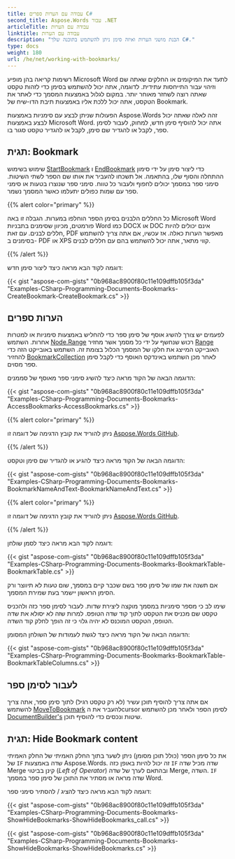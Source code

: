 ```yaml
---
title: עבודה עם הערות ספרים C#
second_title: Aspose.Words עבור .NET
articleTitle: עבודה עם הערות
linktitle: עבודה עם הערות
description: "הבנת מושגי הערות ואיזה סימן ניתן להשתמש בתוכנה שלך C#."
type: docs
weight: 180
url: /he/net/working-with-bookmarks/
---
```


רשימות קריאה בהן מופיע Microsoft Word לתעד את המיקומים או החלקים שאתה שם וזיהוי עבור התייחסות עתידית. לדוגמה, אתה יכול להשתמש בסימן כדי לזהות טקסט שאתה רוצה לשחזר מאוחר יותר. במקום לגלול באמצעות המסמך כדי לאתר את הטקסט, אתה יכול ללכת אליו באמצעות תיבת הדו-שיח של Bookmark.

הפעולות שניתן לבצע עם סימניות באמצעות Aspose.Words זהה לאלה שאתה יכול לבצע באמצעות Microsoft Word. אתה יכול להוסיף סימן חדש, למחוק, לעבור לסימן ספר, לקבל או להגדיר שם סימן, לקבל או להגדיר טקסט סגור בו.

## תגית: Bookmark

שימוש בשימוש [StartBookmark](https://reference.aspose.com/words/net/aspose.words/documentbuilder/startbookmark/) ו [EndBookmark](https://reference.aspose.com/words/net/aspose.words/documentbuilder/endbookmark/) כדי ליצור סימן על ידי סימון ההתחלה והסוף שלו, בהתאמה. אל תשכחו להעביר את אותו שם הספר לשתי השיטות. סימני ספר במסמך יכולים לחפוף ולעבור כל טווח. סימני ספר שנוצרו בטעות או סימני ספר עם שמות כפולים יתעלמו כאשר המסמך נשמר.

{{% alert color="primary" %}}

כל החללים הלבנים בסימן הספר הוחלפו במערות. הגבלה זו באה Microsoft Word פורמטים, מכיוון שסימנים בתבניות Word כמו DOCX או DOC אינם יכולים להיות חללים לבנים. עם זאת, PDF מאפשר הערות כאלה. אז עכשיו, אם אתה צריך להשתמש בסימנים ב- PDF או XPS קווי מתאר, אתה יכול להשתמש בהם עם חללים לבנים.

{{% /alert %}}

דוגמה לקוד הבא מראה כיצד ליצור סימן חדש:

{{< gist "aspose-com-gists" "0b968ac8900f80c11e109dffb105f3da" "Examples-CSharp-Programming-Documents-Bookmarks-CreateBookmark-CreateBookmark.cs" >}}

## הערות ספרים

לפעמים יש צורך להשיג אוסף של סימן ספר כדי להחליש באמצעות סימניות או למטרות אחרות. השתמש [Node.Range](https://reference.aspose.com/words/net/aspose.words/node/range/) רכוש שנחשף על ידי כל מסמך אשר מחזיר [Range](https://reference.aspose.com/words/net/aspose.words/range/) האובייקט המייצג את חלקו של המסמך הכלול בצומת זה. השתמש באובייקט הזה כדי להחזיר [BookmarkCollection](https://reference.aspose.com/words/net/aspose.words/bookmarkcollection/) לאחר מכן השתמש באינדקס האוסף כדי לקבל סימן ספר מסוים.

הדוגמה הבאה של הקוד מראה כיצד להשיג סימני ספר מאוסף של סממנים:

{{< gist "aspose-com-gists" "0b968ac8900f80c11e109dffb105f3da" "Examples-CSharp-Programming-Documents-Bookmarks-AccessBookmarks-AccessBookmarks.cs" >}}

{{% alert color="primary" %}}

ניתן להוריד את קובץ הדגימה של דוגמה זו [Aspose.Words GitHub](https://github.com/aspose-words/Aspose.Words-for-.NET/blob/master/Examples/Data/Bookmarks.docx).

{{% /alert %}}


הדוגמה הבאה של הקוד מראה כיצד להגיע או להגדיר שם סימן וטקסט:

{{< gist "aspose-com-gists" "0b968ac8900f80c11e109dffb105f3da" "Examples-CSharp-Programming-Documents-Bookmarks-BookmarkNameAndText-BookmarkNameAndText.cs" >}}

{{% alert color="primary" %}}

ניתן להוריד את קובץ הדגימה של דוגמה זו [Aspose.Words GitHub](https://github.com/aspose-words/Aspose.Words-for-.NET/blob/master/Examples/Data/Bookmarks.docx).

{{% /alert %}}

דוגמה לקוד הבא מראה כיצד לסמן שולחן:

{{< gist "aspose-com-gists" "0b968ac8900f80c11e109dffb105f3da" "Examples-CSharp-Programming-Documents-Bookmarks-BookmarkTable-BookmarkTable.cs" >}}

אם תשנה את שמו של סימן ספר בשם שכבר קיים במסמך, שום טעות לא תיווצר ורק הסימן הראשון יישמר בעת שמירת המסמך.

שימו לב כי מספר סימניות במסמך מוקצה ליצירת שדות. לעבור לסימן ספר כזה ולהכניס טקסט שם מכניס את הטקסט לתוך קוד שדה הטופס. למרות שזה לא יסולא את שדה הטופס, הטקסט המוכנס לא יהיה גלוי כי זה הופך לחלק קוד השדה.

הדוגמה הבאה של הקוד מראה כיצד לגשת לעמודות של השולחן המסומן:

{{< gist "aspose-com-gists" "0b968ac8900f80c11e109dffb105f3da" "Examples-CSharp-Programming-Documents-Bookmarks-BookmarkTable-BookmarkTableColumns.cs" >}}

## לעבור לסימן ספר

אם אתה צריך להוסיף תוכן עשיר (לא רק טקסט רגיל) לתוך סימן ספר, אתה צריך להשתמש [MoveToBookmark](https://reference.aspose.com/words/net/aspose.words/documentbuilder/movetobookmark/) להעביר את הcursor לסימן הספר ולאחר מכן להשתמש [DocumentBuilder's](https://reference.aspose.com/words/net/aspose.words/documentbuilder/) שיטות ונכסים כדי להוסיף תוכן.

## תגית: Hide Bookmark content

את כל סימן הספר (כולל תוכן מסומן) ניתן לשער בתוך החלק האמיתי של החלק האמיתי של `IF` שדה באמצעות Aspose.Words. זה יכול להיות באופן כזה `IF` שדה מכיל שדה Merge קינן בביטוי (*Left of Operator*) ובהתאם לערך של שדה Merge, השדה. `IF` שדה מראה או מסתיר את התוכן של סימן ספר במסמך Word.

דוגמה לקוד הבא מראה כיצד להציג / להסתיר סימני ספר:

{{< gist "aspose-com-gists" "0b968ac8900f80c11e109dffb105f3da" "Examples-CSharp-Programming-Documents-Bookmarks-ShowHideBookmarks-ShowHideBookmarks_call.cs" >}}

{{< gist "aspose-com-gists" "0b968ac8900f80c11e109dffb105f3da" "Examples-CSharp-Programming-Documents-Bookmarks-ShowHideBookmarks-ShowHideBookmarks.cs" >}}
